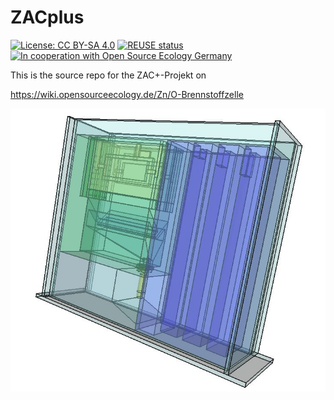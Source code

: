 <!--
SPDX-FileCopyrightText: 2020 Oliver Schlüter <case06@opensourceecology.de>

SPDX-License-Identifier: CC-BY-SA-4.0
-->

# ZACplus

[![License: CC BY-SA 4.0](
    https://img.shields.io/badge/License-CC%20BY--SA%204.0-blue.svg)](
    https://creativecommons.org/licenses/by-sa/4.0/)
[![REUSE status](
    https://api.reuse.software/badge/github.com/case06/ZACplus)](
    https://api.reuse.software/info/github.com/case06/ZACplus)
[![In cooperation with Open Source Ecology Germany](
    https://custom-icon-badges.demolab.com/badge/-OSEG-555555.svg?logo=oseg_logo)](
    https://opensourceecology.de)

This is the source repo for the ZAC+-Projekt on

<https://wiki.opensourceecology.de/Zn/O-Brennstoffzelle>

[![ZACplus V.1.0](
https://raw.githubusercontent.com/case06/ZACplus/master/doc/bom_src/images/toppic.jpg)](
https://raw.githubusercontent.com/case06/ZACplus/master/doc/bom_src/images/toppic.jpg)

